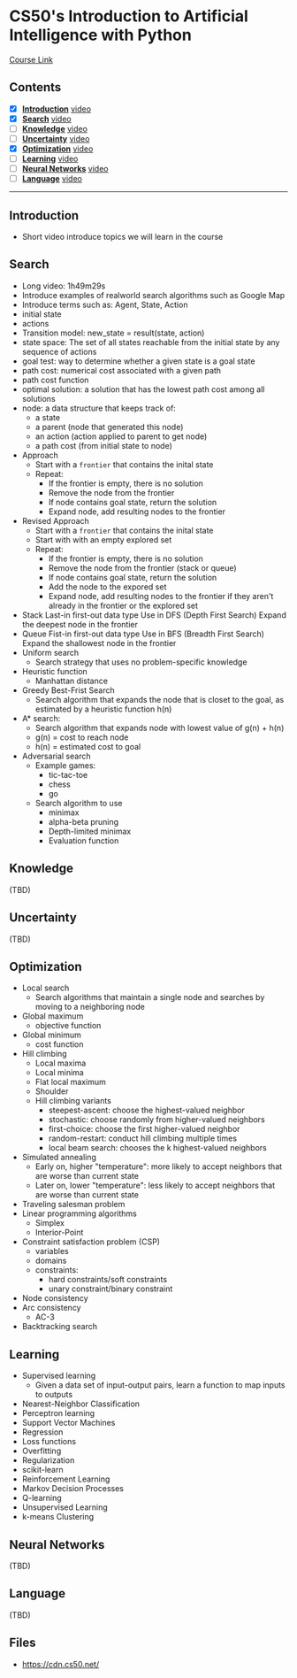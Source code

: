 # CS50's Introduction to Artificial Intelligence with Python  
[Course Link](https://learning.edx.org/course/course-v1:HarvardX+CS50AI+1T2020/home)  

## Contents  
- [x] [**Introduction**](#introduction) [video](https://edx-video.net/3a64c0ea-1f2c-4121-9192-d91d5772830f-mp4_720p.mp4) 
- [x] [**Search**](#search) [video](https://youtu.be/D5aJNFWsWew)
- [ ] [**Knowledge**](#knowledge) [video](https://youtu.be/HWQLez87vqM)
- [ ] [**Uncertainty**](#uncertainty) [video](https://youtu.be/D8RRq3TbtHU)
- [x] [**Optimization**](#optimization) [video](https://youtu.be/qK46ET1xk2A)
- [ ] [**Learning**](#learning) [video](https://youtu.be/-g0iJjnO2_w)
- [ ] [**Neural Networks**](#neural-networks) [video](https://youtu.be/J1QD9hLDEDY)
- [ ] [**Language**](#language) [video](https://youtu.be/QAZc9xsQNjQ)

---

## Introduction
  - Short video introduce topics we will learn in the course

## Search
  - Long video: 1h49m29s
  - Introduce examples of realworld search algorithms such as Google Map
  - Introduce terms such as: Agent, State, Action
  - initial state
  - actions
  - Transition model: new_state = result(state, action)
  - state space: The set of all states reachable from the initial state by any sequence of actions
  - goal test: way to determine whether a given state is a goal state
  - path cost: numerical cost associated with a given path
  - path cost function
  - optimal solution: a solution that has the lowest path cost among all solutions
  - node: a data structure that keeps track of:
    + a state
    + a parent (node that generated this node)
    + an action (action applied to parent to get node)
    + a path cost (from initial state to node)
  - Approach
    + Start with a `frontier` that contains the inital state
    + Repeat:
      * If the frontier is empty, there is no solution
      * Remove the node from the frontier
      * If node contains goal state, return the solution
      * Expand node, add resulting nodes to the frontier
  - Revised Approach
    + Start with a `frontier` that contains the inital state
    + Start with with an empty explored set
    + Repeat:
      * If the frontier is empty, there is no solution
      * Remove the node from the frontier (stack or queue)
      * If node contains goal state, return the solution
      * Add the node to the expored set
      * Expand node, add resulting nodes to the frontier if they aren't already in the frontier or the explored set
  - Stack
    Last-in first-out data type
    Use in DFS (Depth First Search)
    Expand the deepest node in the frontier
  - Queue
    Fist-in first-out data type
    Use in BFS (Breadth First Search)
    Expand the shallowest node in the frontier
  - Uniform search
    + Search strategy that uses no problem-specific knowledge
  - Heuristic function
    + Manhattan distance
  - Greedy Best-Frist Search
    + Search algorithm that expands the node that is closet to the goal, as estimated by a heuristic function h(n)
  - A* search:
    + Search algorithm that expands node with lowest value of g(n) + h(n)
    + g(n) = cost to reach node
    + h(n) = estimated cost to goal
  - Adversarial search
    + Example games:
      * tic-tac-toe
      * chess
      * go
    + Search algorithm to use
      * minimax
      * alpha-beta pruning
      * Depth-limited minimax
      * Evaluation function

## Knowledge  
(TBD)  

## Uncertainty  
(TBD)  

## Optimization  
  - Local search
    + Search algorithms that maintain a single node and searches by moving to a neighboring node
  - Global maximum
    + objective function
  - Global minimum
    + cost function
  - Hill climbing
    + Local maxima
    + Local minima
    + Flat local maximum
    + Shoulder
    + Hill climbing variants
      * steepest-ascent: choose the highest-valued neighbor
      * stochastic: choose randomly from higher-valued neighbors
      * first-choice: choose the first higher-valued neighbor
      * random-restart: conduct hill climbing multiple times
      * local beam search: chooses the k highest-valued neighbors
  - Simulated annealing
    + Early on, higher "temperature": more likely to accept neighbors that are worse than current state
    + Later on, lower "temperature": less likely to accept neighbors that are worse than current state
  - Traveling salesman problem
  - Linear programming algorithms
    + Simplex
    + Interior-Point
  - Constraint satisfaction problem (CSP)
    + variables
    + domains
    + constraints:
      * hard constraints/soft constraints
      * unary constraint/binary constraint
  - Node consistency
  - Arc consistency
    + AC-3
  - Backtracking search

## Learning  
  - Supervised learning
    + Given a data set of input-output pairs, learn a function to map inputs to outputs
  - Nearest-Neighbor Classification
  - Perceptron learning
  - Support Vector Machines
  - Regression
  - Loss functions
  - Overfitting
  - Regularization
  - scikit-learn
  - Reinforcement Learning
  - Markov Decision Processes
  - Q-learning
  - Unsupervised Learning
  - k-means Clustering

## Neural Networks  
(TBD)  

## Language  
(TBD)  

## Files
  - https://cdn.cs50.net/